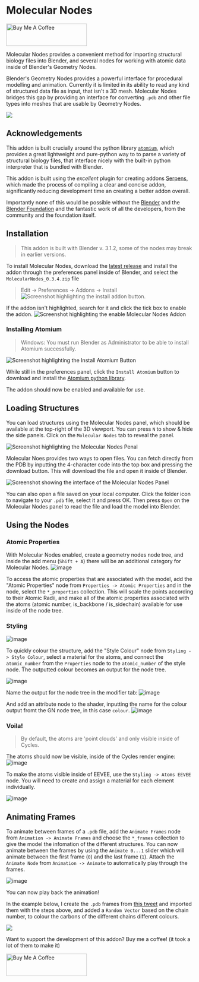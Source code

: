 # Molecular Nodes

<a href="https://www.buymeacoffee.com/bradyajohnston" target="_blank"><img src="https://cdn.buymeacoffee.com/buttons/v2/default-violet.png" alt="Buy Me A Coffee" style="height: 60px !important;width: 217px !important;" ></a>

Molecular Nodes provides a convenient method for importing structural biology files into Blender, and several nodes for working with atomic data inside of Blender's Geometry Nodes.

Blender's Geometry Nodes provides a powerful interface for procedural modelling and animation. Currently it is limited in its ability to read any kind of structured data file as input, that isn't a 3D mesh. Molecular Nodes bridges this gap by providing an interface for converting `.pdb` and other file types into meshes that are usable by Geometry Nodes.

![](img/atp-animation-demo.gif)

## Acknowledgements
This addon is built crucially around the python library [`atomium`](https://github.com/samirelanduk/atomium), which provides a great lightweight and pure-python way to to parse a variety of structural biology files, that interface nicely with the built-in python interpreter that is bundled with Blender.

This addon is built using the _excellent_ plugin for creating addons [Serpens](https://joshuaknauber.notion.site/Serpens-Documentation-d44c98df6af64d7c9a7925020af11233), which made the process of compiling a clear and concise addon, significantly reducing development time an creating a better addon overall.

Importantly none of this would be possible without the [Blender](https://www.blender.org/about/foundation/) and the [Blender Foundation](https://www.blender.org/about/foundation/) and the fantastic work of all the developers, from the community and the foundation itself. 

## Installation

> This addon is built with Blender v. 3.1.2, some of the nodes may break in earlier versions.

To install Molecular Nodes, download the [latest release](https://github.com/BradyAJohnston/MolecularNodes/releases) and install the addon through the preferences panel inside of Blender, and select the `MolecularNodes_0.3.4.zip` file
> Edit -> Preferences -> Addons -> Install
![Screenshot highlighting the install addon button.](img/install-addon.png)

If the addon isn't highlighted, search for it and click the tick box to enable the addon.
![Screenshot highlighting the enable Molecular Nodes Addon](img/enable-addon.png)

### Installing Atomium
> Windows: You must run Blender as Administrator to be able to install Atomium successfully.

![Screenshot highlighting the Install Atomium Button](img/install-atomium.png)

While still in the preferences panel, click the `Install Atomium` button to download and install the [Atomium python library](https://github.com/samirelanduk/atomium). 

The addon should now be enabled and available for use. 

## Loading Structures
You can load structures using the Molecular Nodes panel, which should be available at the top-right of the 3D viewport. You can press `N` to show & hide the side panels. Click on the `Molecular Nodes` tab to reveal the panel.


![Screenshot highlighting the Molecular Nodes Penal](img/mol-panel-viewport.png)

Molecular Noes provides two ways to open files. You can fetch directly from the PDB by inputting the 4-character code into the top box and pressing the download button. This will download the file and open it inside of Blender.


![Screenshot showing the interface of the Molecular Nodes Panel](https://user-images.githubusercontent.com/36021261/165198468-84e813b5-e5e6-4cfb-b735-cc78ae45791f.png)


You can also open a file saved on your local computer. Click the folder icon to navigate to your `.pdb` file, select it and press OK. Then press `Open` on the Molecular Nodes panel to read the file and load the model into Blender.

## Using the Nodes

### Atomic Properties
With Molecular Nodes enabled, create a geometry nodes node tree, and inside the add menu (`Shift + A`) there will be an additional category for Molecular Nodes. 
![image](https://user-images.githubusercontent.com/36021261/165195736-def01745-aa71-456a-956d-0cc40bc43df8.png)

To access the atomic properties that are associated with the model, add the "Atomic Properties" node from `Properties -> Atomic Properties` and in the node, select the `*_properties` collection. This will scale the points according to their Atomic Radii, and make all of the atomic properties associated with the atoms (atomic number, is_backbone / is_sidechain) available for use inside of the node tree.

### Styling
![image](https://user-images.githubusercontent.com/36021261/165195935-9cda165c-6b05-4c14-a9c9-12748ad006b7.png)

To quickly colour the structure, add the "Style Colour" node from `Styling -> Style Colour`, select a material for the atoms, and connect the `atomic_number` from the `Properties` node to the `atomic_number` of the style node. The outputted colour becomes an output for the node tree.

![image](https://user-images.githubusercontent.com/36021261/165196242-038cd2d7-5270-426a-9c13-a3a9ef43ac57.png)

Name the output for the node tree in the modifier tab: 
![image](https://user-images.githubusercontent.com/36021261/165196280-bcd62e5a-3dcc-4f52-aede-a4227f8c1046.png)

And add an attribute node to the shader, inputting the name for the colour output fromt the GN node tree, in this case `colour`. 
![image](https://user-images.githubusercontent.com/36021261/165196355-c58de115-13c6-4533-9bad-e0d86806e7b7.png)

### Voila!
> By default, the atoms are 'point clouds' and only visible inside of Cycles. 

The atoms should now be visible, inside of the Cycles render engine: 
![image](https://user-images.githubusercontent.com/36021261/165196439-1fa247f3-cf44-40d1-a13a-57320c341f3a.png)

To make the atoms visible inside of EEVEE, use the `Styling -> Atoms EEVEE` node. You will need to create and assign a material for each element individually.

![image](https://user-images.githubusercontent.com/36021261/165196698-2abe212a-9175-4c50-89a0-313c75e3bc31.png)

## Animating Frames
To animate between frames of a `.pdb` file, add the `Animate Frames` node from `Animation -> Animate Frames` and choose the `*_frames` collection to give the model the infomation of the different structures. You can now animate between the frames by using the `Animate 0...1` slider which will animate between the first frame (`0`) and the last frame (`1`). Attach the `Animate Node` from `Animation -> Animate` to automatically play through the frames.

![image](https://user-images.githubusercontent.com/36021261/165197211-8b806065-5d69-4b49-abab-1fd425b48c77.png)

You can now play back the animation!

In the example below, I create the `.pdb` frames from [this tweet](https://twitter.com/UCSFChimeraX/status/1258888093068701696?s=20&t=zDVE14P-Q6HfHJtnJpsKSw) and imported them with the steps above, and added a `Random Vector` based on the chain number, to colour the carbons of the different chains different colours.

![](img/atp-animation-demo.gif)

Want to support the development of this addon? Buy me a coffee! (it took a lot of them to make it)

<a href="https://www.buymeacoffee.com/bradyajohnston" target="_blank"><img src="https://cdn.buymeacoffee.com/buttons/v2/default-violet.png" alt="Buy Me A Coffee" style="height: 60px !important;width: 217px !important;" ></a>



